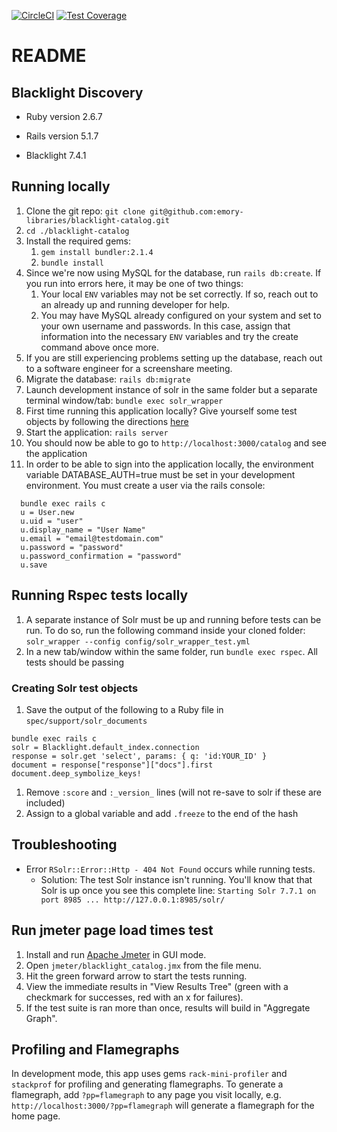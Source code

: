 [![CircleCI](https://circleci.com/gh/emory-libraries/blacklight-catalog.svg?style=svg)](https://circleci.com/gh/emory-libraries/blacklight-catalog)
[![Test Coverage](https://api.codeclimate.com/v1/badges/a0d9d34d60d7f3ffe2c2/test_coverage)](https://codeclimate.com/github/emory-libraries/blacklight-catalog/test_coverage)

# README

## Blacklight Discovery

* Ruby version 2.6.7

* Rails version 5.1.7

* Blacklight 7.4.1

## Running locally

1. Clone the git repo: `git clone git@github.com:emory-libraries/blacklight-catalog.git`
1. `cd ./blacklight-catalog`
1. Install the required gems:
    1. `gem install bundler:2.1.4`
    1. `bundle install`
1. Since we're now using MySQL for the database, run `rails db:create`. If you run into errors here, it may be one of two things:
    1. Your local `ENV` variables may not be set correctly. If so, reach out to an already up and running developer for help.
    2. You may have MySQL already configured on your system and set to your own username and passwords. In this case, assign that information into the necessary `ENV` variables and try the create command above once more.
1. If you are still experiencing problems setting up the database, reach out to a software engineer for a screenshare meeting.
1. Migrate the database: `rails db:migrate`
1. Launch development instance of solr in the same folder but a separate terminal window/tab: `bundle exec solr_wrapper`
1. First time running this application locally? Give yourself some test objects by following the directions [here](https://github.com/emory-libraries/blacklight-catalog/blob/main/HARVESTING_ALMA_DATA.md)
1. Start the application: `rails server`
1. You should now be able to go to `http://localhost:3000/catalog` and see the application
1. In order to be able to sign into the application locally, the environment variable DATABASE_AUTH=true must be set in your development environment.
You must create a user via the rails console:
```
  bundle exec rails c
  u = User.new
  u.uid = "user"
  u.display_name = "User Name"
  u.email = "email@testdomain.com"
  u.password = "password"
  u.password_confirmation = "password"
  u.save
```

## Running Rspec tests locally

1. A separate instance of Solr must be up and running before tests can be run. To do so, run the following command inside your cloned folder: `solr_wrapper --config config/solr_wrapper_test.yml`
1. In a new tab/window within the same folder, run `bundle exec rspec`. All tests should be passing

### Creating Solr test objects
1. Save the output of the following to a Ruby file in `spec/support/solr_documents`
```
bundle exec rails c
solr = Blacklight.default_index.connection
response = solr.get 'select', params: { q: 'id:YOUR_ID' }
document = response["response"]["docs"].first
document.deep_symbolize_keys!
```
1. Remove `:score` and `:_version_` lines (will not re-save to solr if these are included)
1. Assign to a global variable and add `.freeze` to the end of the hash

## Troubleshooting
- Error `RSolr::Error::Http - 404 Not Found` occurs while running tests.
    - Solution: The test Solr instance isn't running. You'll know that that Solr is up once you see this complete line: `Starting Solr 7.7.1 on port 8985 ... http://127.0.0.1:8985/solr/`

## Run jmeter page load times test
1. Install and run [Apache Jmeter](https://jmeter.apache.org/) in GUI mode.
1. Open `jmeter/blacklight_catalog.jmx` from the file menu.
1. Hit the green forward arrow to start the tests running.
1. View the immediate results in "View Results Tree" (green with a checkmark for successes, red with an x for failures).
1. If the test suite is ran more than once, results will build in "Aggregate Graph".

## Profiling and Flamegraphs

In development mode, this app uses gems `rack-mini-profiler` and `stackprof` for profiling and generating flamegraphs. To generate a flamegraph, add `?pp=flamegraph` to any page you visit locally, e.g. `http://localhost:3000/?pp=flamegraph` will generate a flamegraph for the home page.

